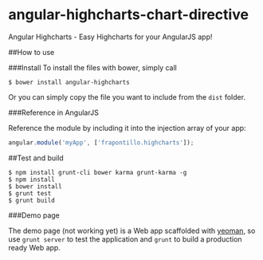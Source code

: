 angular-highcharts-chart-directive
==================================

Angular Highcharts - Easy Highcharts for your AngularJS app!

##How to use

###Install
To install the files with bower, simply call

```shell
$ bower install angular-highcharts
```

Or you can simply copy the file you want to include from the `dist` folder.

###Reference in AngularJS

Reference the module by including it into the injection array of your app:

```javascript
angular.module('myApp', ['frapontillo.highcharts']);
```

##Test and build

```shell
$ npm install grunt-cli bower karma grunt-karma -g
$ npm install
$ bower install
$ grunt test
$ grunt build
```

###Demo page

The demo page (not working yet) is a Web app scaffolded with [yeoman](http://yeoman.io/), so use `grunt server` to test the application and `grunt` to build a production ready Web app.